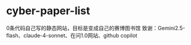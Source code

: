 # cyber-paper-list
0条代码自己写的静态网站，目标是变成自己的赛博图书馆
致谢：Gemini2.5-flash、claude-4-sonnet、在问1.0网站、github copilot      
